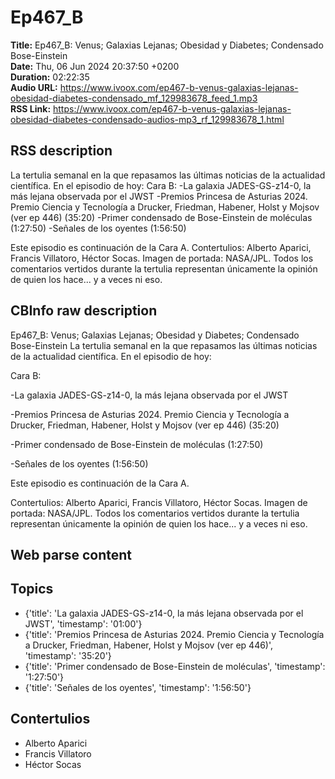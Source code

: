 # Ep467_B  
**Title:** Ep467_B: Venus; Galaxias Lejanas; Obesidad y Diabetes; Condensado Bose-Einstein  
**Date:** Thu, 06 Jun 2024 20:37:50 +0200  
**Duration:** 02:22:35  
**Audio URL:** https://www.ivoox.com/ep467-b-venus-galaxias-lejanas-obesidad-diabetes-condensado_mf_129983678_feed_1.mp3  
**RSS Link:** https://www.ivoox.com/ep467-b-venus-galaxias-lejanas-obesidad-diabetes-condensado-audios-mp3_rf_129983678_1.html  

## RSS description
La tertulia semanal en la que repasamos las últimas noticias de la actualidad científica. En el episodio de hoy:
Cara B:
-La galaxia JADES-GS-z14-0, la más lejana observada por el JWST 
-Premios Princesa de Asturias 2024. Premio Ciencia y Tecnología a Drucker, Friedman, Habener, Holst y Mojsov (ver ep 446) (35:20)
-Primer condensado de Bose-Einstein de moléculas (1:27:50)
-Señales de los oyentes (1:56:50)

Este episodio es continuación de la Cara A.
Contertulios: Alberto Aparici, Francis Villatoro, Héctor Socas. Imagen de portada: NASA/JPL. Todos los comentarios vertidos durante la tertulia representan únicamente la opinión de quien los hace... y a veces ni eso.

## CBInfo raw description
Ep467_B: Venus; Galaxias Lejanas; Obesidad y Diabetes; Condensado Bose-Einstein
La tertulia semanal en la que repasamos las últimas noticias de la actualidad científica. En el episodio de hoy:

Cara B:

-La galaxia JADES-GS-z14-0, la más lejana observada por el JWST 

-Premios Princesa de Asturias 2024. Premio Ciencia y Tecnología a Drucker, Friedman, Habener, Holst y Mojsov (ver ep 446) (35:20)

-Primer condensado de Bose-Einstein de moléculas (1:27:50)

-Señales de los oyentes (1:56:50)



Este episodio es continuación de la Cara A.

Contertulios: Alberto Aparici, Francis Villatoro, Héctor Socas. Imagen de portada: NASA/JPL. Todos los comentarios vertidos durante la tertulia representan únicamente la opinión de quien los hace... y a veces ni eso.


## Web parse content


## Topics
- {'title': 'La galaxia JADES-GS-z14-0, la más lejana observada por el JWST', 'timestamp': '01:00'}
- {'title': 'Premios Princesa de Asturias 2024. Premio Ciencia y Tecnología a Drucker, Friedman, Habener, Holst y Mojsov (ver ep 446)', 'timestamp': '35:20'}
- {'title': 'Primer condensado de Bose-Einstein de moléculas', 'timestamp': '1:27:50'}
- {'title': 'Señales de los oyentes', 'timestamp': '1:56:50'}
## Contertulios
- Alberto Aparici
- Francis Villatoro
- Héctor Socas